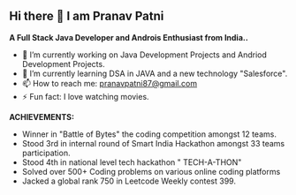 ## Hi there 👋 I am Pranav Patni
**A Full Stack Java Developer and Androis Enthusiast from India..**


- 🔭 I’m currently working on Java Development Projects and Andriod Development Projects.
- 🌱 I’m currently learning DSA in JAVA and a new technology "Salesforce".
- 📫 How to reach me: pranavpatni87@gmail.com
- ⚡ Fun fact: I love watching movies.

**ACHIEVEMENTS:**

-  Winner in "Battle of Bytes" the coding competition amongst 12 teams.
-  Stood 3rd in internal round of Smart India Hackathon amongst 33 teams participation.
-  Stood 4th in national level tech hackathon " TECH-A-THON"
-  Solved over 500+ Coding problems on various online coding platforms
-  Jacked a global rank 750 in Leetcode Weekly contest 399.

